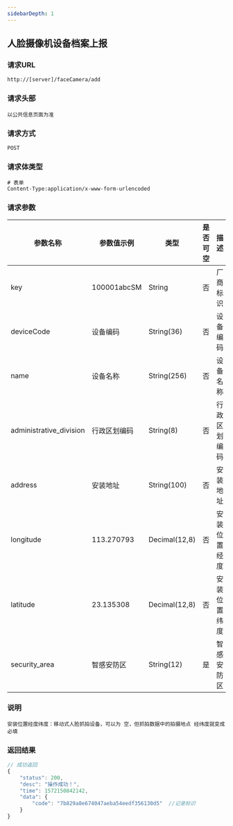 ```yaml
---
sidebarDepth: 1
---
```

## 	人脸摄像机设备档案上报
### 请求URL

```
http://[server]/faceCamera/add
```

### 请求头部

```
以公共信息页面为准
```

### 请求方式

```
POST 
```

### 请求体类型

```
# 表单
Content-Type:application/x-www-form-urlencoded
```

### 请求参数

|  参数名称   | 参数值示例 |  类型  |  是否可空   |   描述  |
| --- | --- | --- | --- | --- |
| key | 100001abcSM| String | 否 | 厂商标识
| deviceCode | 设备编码 | String(36) | 否 | 设备编码
| name | 设备名称| String(256) | 否 | 设备名称
| administrative_division | 行政区划编码 | String(8) | 否 | 行政区划编码
| address | 安装地址 | String(100) | 否 | 安装地址
| longitude | 113.270793 | Decimal(12,8) | 否 | 安装位置经度
| latitude | 23.135308 | Decimal(12,8) | 否 | 安装位置纬度
| security_area | 智感安防区 | String(12) | 是 | 智感安防区


### 说明

```
安装位置经度纬度：移动式人脸抓拍设备，可以为 空，但抓拍数据中的拍摄地点 经纬度就变成必填
```

### 返回结果

```javascript
// 成功返回
{
    "status": 200,
    "desc": "操作成功！",
    "time": 1572150842142,
    "data": {
        "code": "7b829a8e674047aeba54eedf356130d5"  //记录标识
    }
}
```
